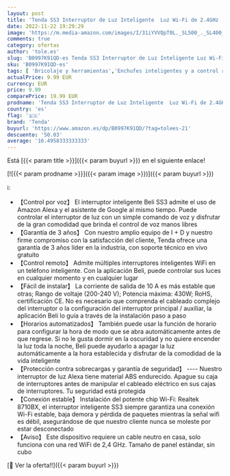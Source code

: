 ```yaml
---
layout: post
title: 'Tenda SS3 Interruptor de Luz Inteligente  Luz Wi-Fi de 2.4GHz  Unipolar  Interruptor de pared  con Alexa y Google Home  Control Remoto y Temporizador  No se Requiere Concentrador  Blanco  1 Cuadrilla'
date: 2022-11-22 19:29:29
image: 'https://m.media-amazon.com/images/I/31iYVVQpT0L._SL500_._SL400_.jpg'
comments: true
category: ofertas
author: 'tole.es'
slug: 'B0997K91QD-es Tenda SS3 Interruptor de Luz Inteligente Luz Wi-Fi de...'
sku: 'B0997K91QD-es'
tags: [ 'Bricolaje y herramientas','Enchufes inteligentes y a control remoto','Enchufes y accesorios','Instalación eléctrica','alexa','google','home','tenda','🇪🇸', ]
actualPrice: 9.99 EUR
currency: EUR
price: 9.99
comparePrice: 19.99 EUR
prodname: 'Tenda SS3 Interruptor de Luz Inteligente  Luz Wi-Fi de 2.4GHz  Unipolar  Interruptor de pared  con Alexa y Google Home  Control Remoto y Temporizador  No se Requiere Concentrador  Blanco  1 Cuadrilla'
country: 'es'
flag: '🇪🇸'
brand: 'Tenda'
buyurl: 'https://www.amazon.es/dp/B0997K91QD/?tag=tolees-21'
descuento: '50.03'
average: '16.4958333333333'
---
```


Está [{{< param title >}}]({{< param buyurl >}}) en el siguiente enlace!

[![{{< param prodname >}}]({{< param image >}})]({{< param buyurl >}})

ℹ️:

- 【Control por voz】 El interruptor inteligente Beli SS3 admite el uso de Amazon Alexa y el asistente de Google al mismo tiempo. Puede controlar el interruptor de luz con un simple comando de voz y disfrutar de la gran comodidad que brinda el control de voz manos libres
- 【Garantía de 3 años】 Con nuestro amplio equipo de I + D y nuestro firme compromiso con la satisfacción del cliente, Tenda ofrece una garantía de 3 años líder en la industria, con soporte técnico en vivo gratuito
- 【Control remoto】 Admite múltiples interruptores inteligentes WiFi en un teléfono inteligente. Con la aplicación Beli, puede controlar sus luces en cualquier momento y en cualquier lugar
- 【Fácil de instalar】 La corriente de salida de 10 A es más estable que otras; Rango de voltaje (200-240 V); Potencia máxima: 430W; RoHS, certificación CE. No es necesario que comprenda el cableado complejo del interruptor o la configuración del interruptor principal / auxiliar, la aplicación Beli lo guía a través de la instalación paso a paso
- 【Horarios automatizados】 También puede usar la función de horario para configurar la hora de modo que se abra automáticamente antes de que regrese. Si no le gusta dormir en la oscuridad y no quiere encender la luz toda la noche, Beli puede ayudarlo a apagar la luz automáticamente a la hora establecida y disfrutar de la comodidad de la vida inteligente
- 【Protección contra sobrecargas y garantía de seguridad】 ---- Nuestro interruptor de luz Alexa tiene material ABS endurecido. Apague su caja de interruptores antes de manipular el cableado eléctrico en sus cajas de interruptores. Tu seguridad está protegida
- 【Conexión estable】 Instalación del potente chip Wi-Fi: Realtek 8710BX, el interruptor inteligente SS3 siempre garantiza una conexión Wi-Fi estable, baja demora y pérdida de paquetes mientras la señal wifi es débil, asegurándose de que nuestro cliente nunca se moleste por estar desconectado
- 【Aviso】 Este dispositivo requiere un cable neutro en casa, solo funciona con una red WiFi de 2,4 GHz. Tamaño de panel estándar, sin cubo

[🛒 Ver la oferta!!]({{< param buyurl >}})
